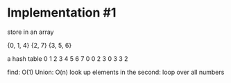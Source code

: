 # Implementation #1
store in an array

{0, 1, 4}
{2, 7}
{3, 5, 6}

a hash table
0 1 2 3 4 5 6 7
0 0 2 3 0 3 3 2

find:        O(1)
Union:       O(n)
look up elements in the second: loop over all numbers
